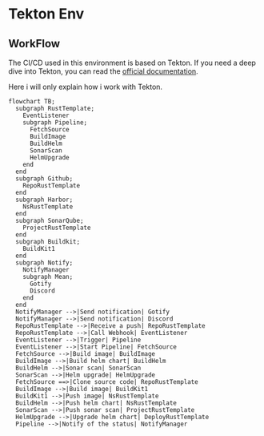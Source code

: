 # Tekton Env

## WorkFlow

The CI/CD used in this environment is based on Tekton. If you need a deep dive into Tekton, you can read the [official documentation](https://tekton.dev/docs/).

Here i will only explain how i work with Tekton.

```mermaid
flowchart TB;
  subgraph RustTemplate;
    EventListener
    subgraph Pipeline;
      FetchSource
      BuildImage
      BuildHelm
      SonarScan
      HelmUpgrade
    end
  end
  subgraph Github;
    RepoRustTemplate
  end
  subgraph Harbor;
    NsRustTemplate
  end
  subgraph SonarQube;
    ProjectRustTemplate
  end
  subgraph Buildkit;
    BuildKit1
  end
  subgraph Notify;
    NotifyManager
    subgraph Mean;
      Gotify
      Discord
    end
  end
  NotifyManager -->|Send notification| Gotify
  NotifyManager -->|Send notification| Discord
  RepoRustTemplate -->|Receive a push| RepoRustTemplate
  RepoRustTemplate -->|Call Webhook| EventListener
  EventListener -->|Trigger| Pipeline
  EventListener -->|Start Pipeline| FetchSource
  FetchSource -->|Build image| BuildImage
  BuildImage -->|Build helm chart| BuildHelm
  BuildHelm -->|Sonar scan| SonarScan
  SonarScan -->|Helm upgrade| HelmUpgrade
  FetchSource ==>|Clone source code| RepoRustTemplate
  BuildImage -->|Build image| BuildKit1
  BuildKit1 -->|Push image| NsRustTemplate
  BuildHelm -->|Push helm chart| NsRustTemplate
  SonarScan -->|Push sonar scan| ProjectRustTemplate
  HelmUpgrade -->|Upgrade helm chart| DeployRustTemplate
  Pipeline -->|Notify of the status| NotifyManager
```
